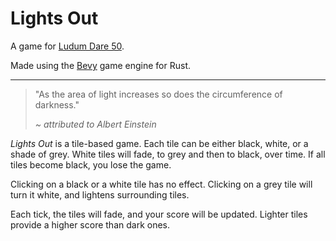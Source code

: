 Lights Out
===

A game for [Ludum Dare 50](https://ldjam.com/events/ludum-dare/50).

Made using the [Bevy](https://bevyengine.org/) game engine for Rust.

---

> "As the area of light increases so does the circumference of darkness."
>
> _~ attributed to Albert Einstein_

*Lights Out* is a tile-based game.
Each tile can be either black, white, or a shade of grey.
White tiles will fade, to grey and then to black, over time.
If all tiles become black, you lose the game.

Clicking on a black or a white tile has no effect.
Clicking on a grey tile will turn it white, and lightens surrounding tiles.

Each tick, the tiles will fade, and your score will be updated.
Lighter tiles provide a higher score than dark ones.